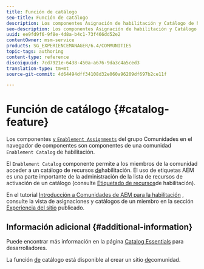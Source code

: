 ```yaml
---
title: Función de catálogo
seo-title: Función de catálogo
description: Los componentes Asignación de habilitación y Catálogo de habilitación son componentes de una comunidad de habilitación
seo-description: Los componentes Asignación de habilitación y Catálogo de habilitación son componentes de una comunidad de habilitación
uuid: ee9fd9f6-9f8e-4d8a-b4c1-73f466dd52e2
contentOwner: msm-service
products: SG_EXPERIENCEMANAGER/6.4/COMMUNITIES
topic-tags: authoring
content-type: reference
discoiquuid: 7cd7921e-6438-450a-a676-9da3c4a5ced3
translation-type: tm+mt
source-git-commit: 4d64494dff34108d32e060a96209df697b2ce11f

---
```



# Función de catálogo {#catalog-feature}

Los componentes [ y `Enablement Assignments`](assignments.md) del grupo Comunidades en el navegador de componentes son componentes de una comunidad `Enablement Catalog` de [](overview.md#enablement-community)habilitación.

El `Enablement Catalog` componente permite a los miembros de la comunidad acceder a un catálogo de recursos [de](resources.md)habilitación. El uso de etiquetas AEM es una parte importante de la administración de la lista de recursos de activación de un catálogo (consulte [Etiquetado de recursos](tag-resources.md)de habilitación).

En el tutorial [Introducción a Comunidades de AEM para la habilitación](getting-started-enablement.md) , consulte la vista de asignaciones y catálogos de un miembro en la sección [Experiencia del sitio](enablement-published-site.md) publicado.

## Información adicional {#additional-information}

Puede encontrar más información en la página [Catalog Essentials](catalog-developer-essentials.md) para desarrolladores.

La función [de](functions.md#catalog-function) catálogo está disponible al crear un sitio [de](sites-console.md)comunidad.
